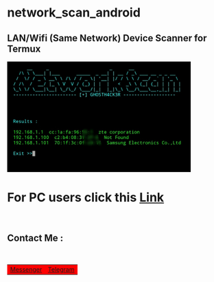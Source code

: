 # network_scan_android
<h2>LAN/Wifi (Same Network) Device Scanner for Termux </h2>

<img src="https://github.com/GH0STH4CKER/network_scan_android/blob/main/androidipscan_ss.jpg" width=85%>

# For PC users click this <a href="https://github.com/GH0STH4CKER/Lan_IP_Scanner" >Link</a>

<br>
<h2>Contact Me :</h2>
<br>
<table id="contact">
  <tr bgcolor=red>
    <td><a href="https://m.me/dimuth92">Messenger</a><br></td>
    <td><a href="https://t.me/Dimuth92">Telegram</a></td>
  </tr>
</table>


